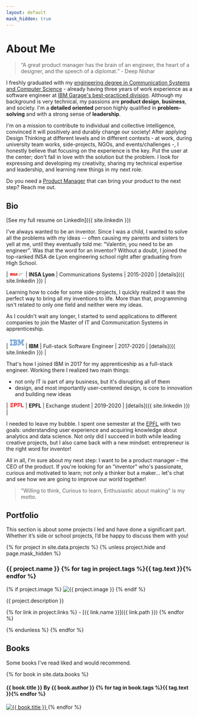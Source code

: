 ```yaml
---
layout: default
mask_hidden: true
---
```


# About Me

> “A great product manager has the brain of an engineer, the heart of a designer, and the speech of a diplomat.” - Deep Nishar

I freshly graduated with my [engineering degree in Communication Systems and Computer Science](https://www.insa-lyon.fr/fr/formation/telecommunications-services-usages) - already having three years of work experience as a software engineer at [IBM Garage's best-practiced division](https://www.ibm.com/cloud/architecture/careers). Although my background is very technical, my passions are **product design**, **business**, and society. I'm a **detailed oriented** person highly qualified in **problem-solving** and with a strong sense of **leadership**.

I'm on a mission to contribute to individual and collective intelligence, convinced it will positively and durably change our society! After applying Design Thinking at different levels and in different contexts - at work, during university team works, side-projects, NGOs, and events/challenges -, I honestly believe that focusing on the experience is the key. Put the user at the center; don't fall in love with the solution but the problem. I look for expressing and developing my creativity, sharing my technical expertise and leadership, and learning new things in my next role.

Do you need a [Product Manager](https://www.quora.com/Why-do-engineers-become-product-managers/answer/Fareed-Mosavat?ch=3&share=5287df25&srid=3XLCB) that can bring your product to the next step? Reach me out.

## Bio
[See my full resume on LinkedIn]({{ site.linkedin }})

I've always wanted to be an inventor. Since I was a child, I wanted to solve all the problems with my ideas -- often causing my parents and sisters to yell at me, until they eventually told me: "Valentin, you need to be an engineer". Was that the word for an inventor? Without a doubt, I joined the top-ranked INSA de Lyon engineering school right after graduating from High School.

| <img src="/assets/img/logo-insa.png" alt="INSA Lyon" width="40"/> | **INSA Lyon** | Communications Systems | 2015-2020 | [details]({{ site.linkedin }}) |

Learning how to code for some side-projects, I quickly realized it was the perfect way to bring all my inventions to life. More than that, programming isn't related to only one field and neither were my ideas.

As I couldn't wait any longer, I started to send applications to different companies to join the Master of IT and Communication Systems in apprenticeship.

| <img src="/assets/img/logo-ibm.png" alt="IBM" width="40"/> | **IBM** | Full-stack Software Engineer | 2017-2020 | [details]({{ site.linkedin }}) |

That's how I joined IBM in 2017 for my apprenticeship as a full-stack engineer.
Working there I realized two main things:
- not only IT is part of any business, but it's disrupting all of them
- design, and most importantly user-centered design, is core to innovation and building new ideas

| <img src="/assets/img/logo-epfl.png" alt="EPFL" width="40"/> | **EPFL** | Exchange student | 2019-2020 | [details]({{ site.linkedin }}) |

I needed to leave my <!-- engineer --> bubble. I spent one semester at the [EPFL](https://www.epfl.ch/schools/ic/communication-systems-msc/) with two goals: understanding user experience and acquiring knowledge about analytics and data science. Not only did I succeed in both while leading creative projects, but I also came back with a new mindset: entrepreneur is the right word for inventor!

All in all, I'm sure about my next step: I want to be a product manager – the CEO of the product. If you're looking for an "inventor" who's passionate, curious and motivated to learn; not only a thinker but a maker... let's chat and see how we are going to improve our world together!

> "Willing to think, Curious to learn, Enthusiastic about making" is my motto.

<!--
Minified version:
I've always wanted to be an inventor. Since I was a child, I wanted to solve all the problems with my ideas. Without any doubt, I joined the top-ranked INSA de Lyon engineering school right after graduating from High School.
Learning how to code for some side-projects, I quickly realized it was the perfect way to bring all my inventions to life. More than that, programming isn't related to only one field and neither were my ideas.
Willing to learn from the real world as soon as possible, I joined IBM in 2017 for a 3-year apprenticeship as a Full-Stack Software Engineer -- currently working in the IBM Garage for Cloud division.
After spending a semester at the EPFL studying user experience and data science, I came back with a new mindset: entrepreneur is the right word for inventor!
I'm determined about my next move: If you're looking for a Product Manager who's passionate, curious and motivated to learn; not only a thinker but a maker... let's chat and see how we are going to improve our world together!
-->

## Portfolio

This section is about some projects I led and have done a significant part.
Whether it’s side or school projects, I’d be happy to discuss them with you!

<!-- First one is the most recent active one.
Some of them link to a more detailed README, some are just a title and a short description... There's no ground rule! -->

{% for project in site.data.projects %}
{% unless project.hide and page.mask_hidden %}
### {{ project.name }} {% for tag in project.tags %}<span class="tag {{ tag.class }}">{{ tag.text }}</span>{% endfor %}

{% if project.image %}
![{{ project.image }}](/assets/img/projects/{{project.image}})
{% endif %}

{{ project.description }}

{% for link in project.links %} - [{{ link.name }}]({{ link.path }})
{% endfor %}

{% endunless %}
{% endfor %}


<!-- ## Ideas
Some project ideas I had but I haven't done (yet). 

Work in progress... Coming soon! -->

## Books
Some books I've read liked and would recommend.

{% for book in site.data.books %}
#### {{ book.title }} <span class="author">By {{ book.author }}</span>  {% for tag in book.tags %}<span class="tag {{ tag.class }}">{{ tag.text }}</span>{% endfor %}

<a href="{{ book.link }}" target="_blank">
<img class="book" src="/assets/img/books/{{ book.image }}" alt="{{ book.title }}" />
</a>
{% endfor %}
